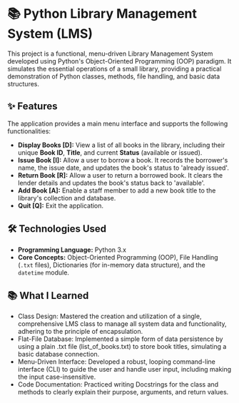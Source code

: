 # 📚 Python Library Management System (LMS)
This project is a functional, menu-driven Library Management System developed using Python's Object-Oriented Programming (OOP) paradigm. It simulates the essential operations of a small library, providing a practical demonstration of Python classes, methods, file handling, and basic data structures.

## ✨ Features

The application provides a main menu interface and supports the following functionalities:

* **Display Books [D]:** View a list of all books in the library, including their unique **Book ID**, **Title**, and current **Status** (available or issued).
* **Issue Book [I]:** Allow a user to borrow a book. It records the borrower's name, the issue date, and updates the book's status to 'already issued'.
* **Return Book [R]:** Allow a user to return a borrowed book. It clears the lender details and updates the book's status back to 'available'.
* **Add Book [A]:** Enable a staff member to add a new book title to the library's collection and database.
* **Quit [Q]:** Exit the application.

 ## 🛠️ Technologies Used

* **Programming Language:** Python 3.x
* **Core Concepts:** Object-Oriented Programming (OOP), File Handling (`.txt` files), Dictionaries (for in-memory data structure), and the `datetime` module.

## 📚 What I Learned
* Class Design: Mastered the creation and utilization of a single, comprehensive LMS class to manage all system data and functionality, adhering to the principle of encapsulation.
* Flat-File Database: Implemented a simple form of data persistence by using a plain .txt file (list_of_books.txt) to store book titles, simulating a basic database connection.
* Menu-Driven Interface: Developed a robust, looping command-line interface (CLI) to guide the user and handle user input, including making the input case-insensitive.
* Code Documentation: Practiced writing Docstrings for the class and methods to clearly explain their purpose, arguments, and return values.




   
